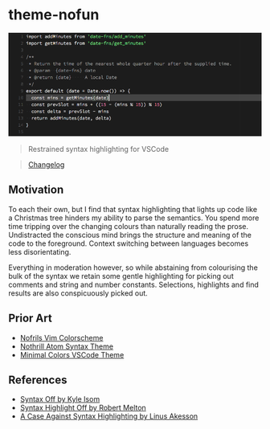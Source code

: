 # theme-nofun

![screenshot](https://raw.githubusercontent.com/jedrichards/theme-nofun/master/screenshot.png)

> Restrained syntax highlighting for VSCode

> [Changelog](./CHANGELOG.md)

## Motivation

To each their own, but I find that syntax highlighting that lights up code like a Christmas tree hinders my ability to parse the semantics. You spend more time tripping over the changing colours than naturally reading the prose. Undistracted the conscious mind brings the structure and meaning of the code to the foreground. Context switching between languages becomes less disorientating.

Everything in moderation however, so while abstaining from colourising the bulk of the syntax we retain some gentle highlighting for picking out comments and string and number constants. Selections, highlights and find results are also conspicuously picked out.

## Prior Art

- [Nofrils Vim Colorscheme](https://github.com/robertmeta/nofrils)
- [Nothrill Atom Syntax Theme](https://atom.io/themes/nothrill-dark-syntax)
- [Minimal Colors VSCode Theme](https://marketplace.visualstudio.com/items?itemName=andradei.minimal-colors)

## References

- [Syntax Off by Kyle Isom](http://kyleisom.net/blog/2012/10/17/syntax-off/)
- [Syntax Highlight Off by Robert Melton](https://www.robertmelton.com/2016/04/10/syntax-highlighting-off/)
- [A Case Against Syntax Highlighting by Linus Akesson](http://www.linusakesson.net/programming/syntaxhighlighting/)

